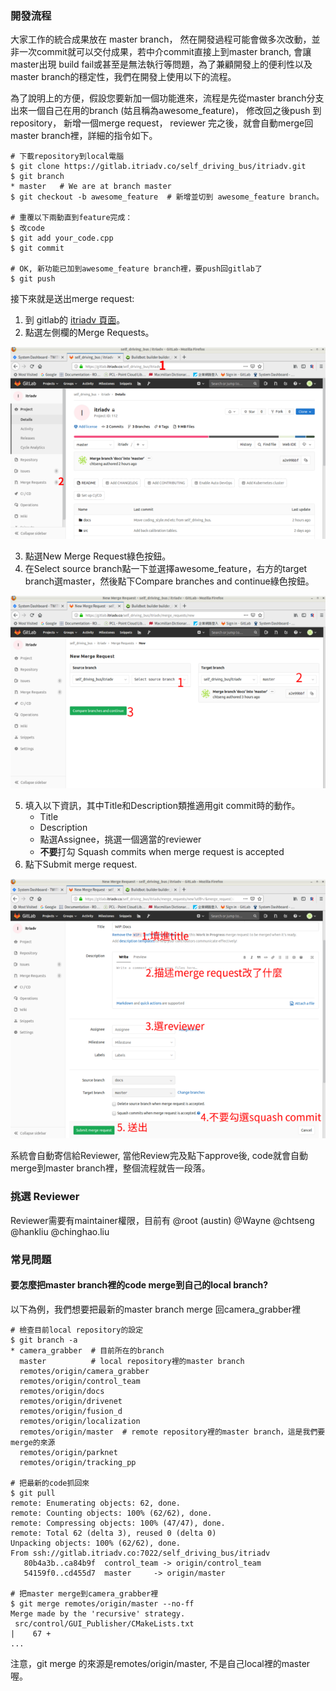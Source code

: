 ### 開發流程

大家工作的統合成果放在 master branch，
然在開發過程可能會做多次改動，並非一次commit就可以交付成果，若中介commit直接上到master
branch, 會讓master出現 build
fail或甚至是無法執行等問題，為了兼顧開發上的便利性以及master
branch的穩定性，我們在開發上使用以下的流程。

為了說明上的方便，假設您要新加一個功能進來，流程是先從master
branch分支出來一個自己在用的branch (姑且稱為awesome_feature)，
修改回之後push 到repository，
新增一個merge request，
reviewer 完之後，就會自動merge回master branch裡，詳細的指令如下。

```
# 下載repository到local電腦
$ git clone https://gitlab.itriadv.co/self_driving_bus/itriadv.git
$ git branch
* master   # We are at branch master
$ git checkout -b awesome_feature  # 新增並切到 awesome_feature branch。

# 重覆以下兩動直到feature完成：
$ 改code
$ git add your_code.cpp
$ git commit

# OK, 新功能已加到awesome_feature branch裡，要push回gitlab了
$ git push
```

接下來就是送出merge request:
1. 到 gitlab的 [itriadv 頁面](https://gitlab.itriadv.co/self_driving_bus/itriadv)。
2. 點選左側欄的Merge Requests。

![init_nav.png](images/init_nav.png)

3. 點選New Merge Request綠色按鈕。
4. 在Select source branch點一下並選擇awesome_feature，右方的target branch選master，然後點下Compare branches and continue綠色按鈕。

![new_mr.png](images/new_mr.png)

5. 填入以下資訊，其中Title和Description類推適用git commit時的動作。
    * Title
    * Description
    * 點選Assignee，挑選一個適當的reviewer
    * **不要**打勾 Squash commits when merge request is accepted
6. 點下Submit merge request.

![new_mr.png](images/submit_mr.png)


系統會自動寄信給Reviewer, 當他Review完及點下approve後, code就會自動merge到master branch裡，整個流程就告一段落。

### 挑選 Reviewer

Reviewer需要有maintainer權限，目前有
@root (austin)
@Wayne
@chtseng
@hankliu
@chinghao.liu

### 常見問題

#### 要怎麼把master branch裡的code merge到自己的local branch?

以下為例，我們想要把最新的master branch merge 回camera_grabber裡

```
# 檢查目前local repository的設定
$ git branch -a
* camera_grabber  # 目前所在的branch
  master          # local repository裡的master branch
  remotes/origin/camera_grabber
  remotes/origin/control_team
  remotes/origin/docs
  remotes/origin/drivenet
  remotes/origin/fusion_d
  remotes/origin/localization
  remotes/origin/master  # remote repository裡的master branch，這是我們要merge的來源
  remotes/origin/parknet
  remotes/origin/tracking_pp

# 把最新的code抓回來
$ git pull
remote: Enumerating objects: 62, done.
remote: Counting objects: 100% (62/62), done.
remote: Compressing objects: 100% (47/47), done.
remote: Total 62 (delta 3), reused 0 (delta 0)
Unpacking objects: 100% (62/62), done.
From ssh://gitlab.itriadv.co:7022/self_driving_bus/itriadv
   80b4a3b..ca84b9f  control_team -> origin/control_team
   54159f0..cd455d7  master     -> origin/master

# 把master merge到camera_grabber裡
$ git merge remotes/origin/master --no-ff
Merge made by the 'recursive' strategy.
 src/control/GUI_Publisher/CMakeLists.txt                                         |    67 +
...
```

注意，git merge 的來源是remotes/origin/master, 不是自己local裡的master喔。



